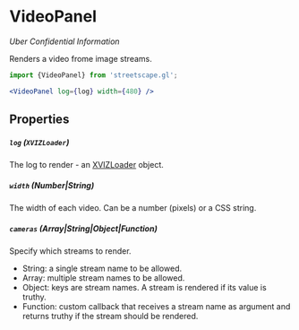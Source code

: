 # VideoPanel

*Uber Confidential Information*


Renders a video frome image streams.

```jsx
import {VideoPanel} from 'streetscape.gl';

<VideoPanel log={log} width={480} />

```

## Properties

##### `log` (`XVIZLoader`)

The log to render - an [XVIZLoader](/docs/api-reference/xviz-loader-interface.md) object.

##### `width` (Number|String)

The width of each video. Can be a number (pixels) or a CSS string.

##### `cameras` (Array|String|Object|Function)

Specify which streams to render.

 - String: a single stream name to be allowed.
 - Array: multiple stream names to be allowed.
 - Object: keys are stream names. A stream is rendered if its value is truthy.
 - Function: custom callback that receives a stream name as argument and returns truthy if the stream should be rendered.
 